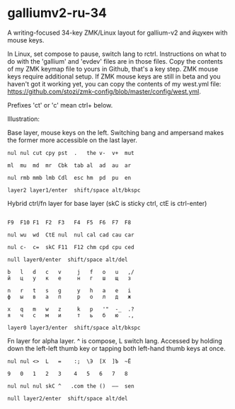 # galliumv2-ru-34
A writing-focused 34-key ZMK/Linux layout for gallium-v2 and йцукен with mouse keys.

In Linux, set compose to pause, switch lang to rctrl.
Instructions on what to do with the 'gallium' and 'evdev' files are in those files. Copy the contents of my ZMK keymap file to yours in Github, that's a key step. ZMK mouse keys require additional setup. If ZMK mouse keys are still in beta and you haven't got it working yet, you can copy the contents of my west.yml file: https://github.com/stozi/zmk-config/blob/master/config/west.yml.


Prefixes 'ct' or 'c' mean ctrl+ below.

Illustration:

Base layer, mouse keys on the left. Switching bang and ampersand makes the former more accessible on the last layer. 

```
nul nul cut cpy pst  .   the v-  v+  mut

ml  mu  md  mr  Cbk  tab al  ad  au  ar

nul rmb mmb lmb Cdl  esc hm  pd  pu  en

layer2 layer1/enter  shift/space alt/bkspc   
```               

Hybrid ctrl/fn layer for base layer (skC is sticky ctrl, ctE is ctrl-enter)

```

F9  F10 F1  F2  F3   F4  F5  F6  F7  F8

nul wu  wd  CtE nul  nul cal cad cau car

nul c-  c=  skC F11  F12 chm cpd cpu ced

null layer0/enter  shift/space alt/del   
```

```
b   l   d   c   v     j   f   o   u   ,/
й   ц   у   к   е     н   г   ш   щ   з

n   r   t   s   g     y   h   a   e   i
ф   ы   в   а   п     р   о   л   д   ж

x   q   m   w   z     k   p   '"  -_  .?
я   ч   с   м   и     т   ь   б   ю   .,

layer0 layer3/enter  shift/space alt/bkspc   
```

Fn layer for alpha layer. ^ is compose, L switch lang. Accessed by holding down the left-left thumb key or tapping both left-hand thumb keys at once.

```
nul nul <>  L   =    :;  \Э  [Х  ]Ъ  ~Ё

9   0   1   2   3    4   5   6   7   8

nul nul nul skC ^   .com the ()  –—  sen

null layer2/enter  shift/space alt/del   
```
